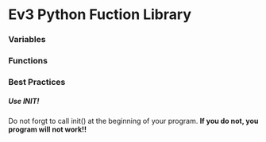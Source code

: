 # Ev3 Python Fuction Library
### Variables
### Functions
### Best Practices
##### Use *INIT!*
Do not forgt to call init() at the beginning of your program. **If you do not, you program will not work!!**
